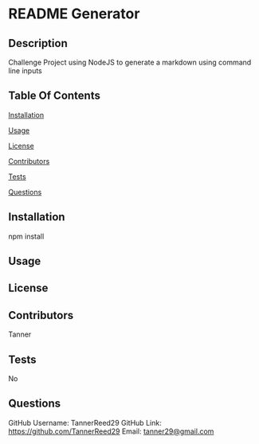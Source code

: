 # README Generator 
 
## Description 
 Challenge Project using NodeJS to generate a markdown using command line inputs 
## Table Of Contents
[Installation](#installation)

[Usage](#usage)

[License](#license)

[Contributors](#contributors)

[Tests](#tests)

[Questions](#questions)

 ## Installation 
 npm install
## Usage 
 
## License 
 
 
## Contributors 
 Tanner
## Tests 
 No
## Questions 
 GitHub Username: TannerReed29 
 GitHub Link: https://github.com/TannerReed29 
 Email: tanner29@gmail.com 
 